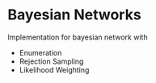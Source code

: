 # Bayesian Networks

Implementation for bayesian network with 

  - Enumeration
  - Rejection Sampling
  - Likelihood Weighting

